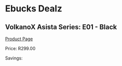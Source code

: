 
# Ebucks Dealz
## VolkanoX Asista Series: E01 - Black
[Product Page](https://www.ebucks.com/web/shop/productSelected.do?prodId=1196479014&catId=714972256)

Price: R299.00

Savings: 


	